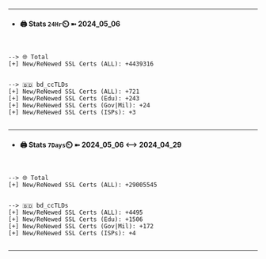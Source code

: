 

---
- #### 🖨️ **Stats** `24Hr`⏲️ ➼ 2024_05_06
```console


--> 🌐 Total
[+] New/ReNewed SSL Certs (ALL): +4439316


--> 🇧🇩 bd_ccTLDs
[+] New/ReNewed SSL Certs (ALL): +721
[+] New/ReNewed SSL Certs (Edu): +243
[+] New/ReNewed SSL Certs (Gov|Mil): +24
[+] New/ReNewed SSL Certs (ISPs): +3


```

---
- #### 🖨️ **Stats** `7Days`⏲️ ➼ 2024_05_06 <--> 2024_04_29
```console


--> 🌐 Total
[+] New/ReNewed SSL Certs (ALL): +29005545


--> 🇧🇩 bd_ccTLDs
[+] New/ReNewed SSL Certs (ALL): +4495
[+] New/ReNewed SSL Certs (Edu): +1506
[+] New/ReNewed SSL Certs (Gov|Mil): +172
[+] New/ReNewed SSL Certs (ISPs): +4


```

---

